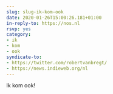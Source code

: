 ```yaml
---
slug: slug-ik-kom-ook
date: 2020-01-26T15:00:26.181+01:00
in-reply-to: https://nos.nl
rsvp: yes
category:
- ik
- kom
- ook
syndicate-to:
- https://twitter.com/robertvanbregt/
- https://news.indieweb.org/nl
---
```

Ik kom ook!
